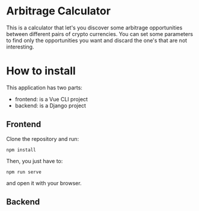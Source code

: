 # Arbitrage Calculator
This is a calculator that let's you discover some arbitrage opportunities between different pairs of crypto currencies. You can set some parameters to find only the opportunities you want and discard the one's that are not interesting.

# How to install
This application has two parts:
- frontend: is a Vue CLI project
- backend: is a Django project

## Frontend
Clone the repository and run:
```
npm install
```

Then, you just have to:
```
npm run serve
```

and open it with your browser.

## Backend
